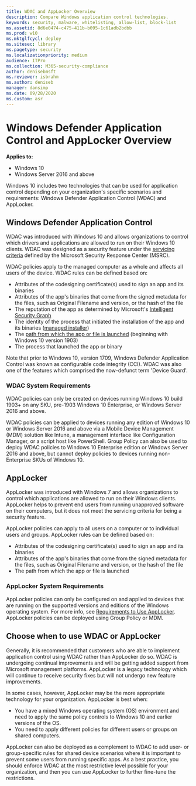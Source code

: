 ```yaml
---
title: WDAC and AppLocker Overview
description: Compare Windows application control technologies.
keywords: security, malware, whitelisting, allow-list, block-list
ms.assetid: 8d6e0474-c475-411b-b095-1c61adb2bdbb
ms.prod: w10
ms.mktglfcycl: deploy
ms.sitesec: library
ms.pagetype: security
ms.localizationpriority: medium
audience: ITPro
ms.collection: M365-security-compliance
author: denisebmsft
ms.reviewer: isbrahm
ms.author: deniseb
manager: dansimp
ms.date: 09/28/2020
ms.custom: asr
---
```


# Windows Defender Application Control and AppLocker Overview

**Applies to:**

- Windows 10
- Windows Server 2016 and above

Windows 10 includes two technologies that can be used for application control depending on your organization's specific scenarios and requirements: Windows Defender Application Control (WDAC) and AppLocker.

## Windows Defender Application Control

WDAC was introduced with Windows 10 and allows organizations to control which drivers and applications are allowed to run on their Windows 10 clients. WDAC was designed as a security feature under the [servicing criteria](https://www.microsoft.com/msrc/windows-security-servicing-criteria) defined by the Microsoft Security Response Center (MSRC).

WDAC policies apply to the managed computer as a whole and affects all users of the device. WDAC rules can be defined based on:

- Attributes of the codesigning certificate(s) used to sign an app and its binaries
- Attributes of the app's binaries that come from the signed metadata for the files, such as Original Filename and version, or the hash of the file
- The reputation of the app as determined by Microsoft's [Intelligent Security Graph](use-windows-defender-application-control-with-intelligent-security-graph.md)
- The identity of the process that initiated the installation of the app and its binaries ([managed installer](use-windows-defender-application-control-with-managed-installer.md))
- The [path from which the app or file is launched](select-types-of-rules-to-create.md#more-information-about-filepath-rules) (beginning with Windows 10 version 1903)
- The process that launched the app or binary

Note that prior to Windows 10, version 1709, Windows Defender Application Control was known as configurable code integrity (CCI). WDAC was also one of the features which comprised the now-defunct term 'Device Guard'.

### WDAC System Requirements

WDAC policies can only be created on devices running Windows 10 build 1903+ on any SKU, pre-1903 Windows 10 Enterprise, or Windows Server 2016 and above.

WDAC policies can be applied to devices running any edition of Windows 10 or Windows Server 2016 and above via a Mobile Device Management (MDM) solution like Intune, a management interface like Configuration Manager, or a script host like PowerShell. Group Policy can also be used to deploy WDAC policies to Windows 10 Enterprise edition or Windows Server 2016 and above, but cannot deploy policies to devices running non-Enterprise SKUs of Windows 10.

## AppLocker

AppLocker was introduced with Windows 7 and allows organizations to control which applications are allowed to run on their Windows clients. AppLocker helps to prevent end users from running unapproved software on their computers, but it does not meet the servicing criteria for being a security feature.

AppLocker policies can apply to all users on a computer or to individual users and groups. AppLocker rules can be defined based on:

- Attributes of the codesigning certificate(s) used to sign an app and its binaries
- Attributes of the app's binaries that come from the signed metadata for the files, such as Original Filename and version, or the hash of the file
- The path from which the app or file is launched

### AppLocker System Requirements

AppLocker policies can only be configured on and applied to devices that are running on the supported versions and editions of the Windows operating system. For more info, see [Requirements to Use AppLocker](applocker/requirements-to-use-applocker.md).
AppLocker policies can be deployed using Group Policy or MDM.

## Choose when to use WDAC or AppLocker

Generally, it is recommended that customers who are able to implement application control using WDAC rather than AppLocker do so. WDAC is undergoing continual improvements and will be getting added support from Microsoft management platforms. AppLocker is a legacy technology which will continue to receive security fixes but will not undergo new feature improvements.

In some cases, however, AppLocker may be the more appropriate technology for your organization. AppLocker is best when:

- You have a mixed Windows operating system (OS) environment and need to apply the same policy controls to Windows 10 and earlier versions of the OS.
- You need to apply different policies for different users or groups on shared computers.

AppLocker can also be deployed as a complement to WDAC to add user- or group-specific rules for shared device scenarios where it is important to prevent some users from running specific apps.
As a best practice, you should enforce WDAC at the most restrictive level possible for your organization, and then you can use AppLocker to further fine-tune the restrictions.
